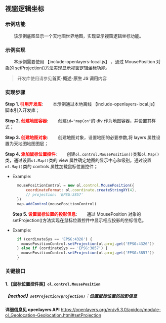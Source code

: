 ## 视窗逻辑坐标

### 示例功能

&ensp;&ensp;&ensp;&ensp;该示例底图显示一个天地图世界地图，实现显示视窗逻辑坐标功能。

### 示例实现

&ensp;&ensp;&ensp;&ensp;本示例需要使用 【include-openlayers-local.js】 ，通过 MousePosition 对象的 setProjection()方法实现显示视窗逻辑坐标功能。

> 开发库使用请参见**首页**-**概述**-**原生 JS 调用**内容

### 实现步骤

**Step 1. <font color=red>引用开发库</font>**:
&ensp;&ensp;&ensp;&ensp;本示例通过本地离线 【include-openlayers-local.js】 脚本引入开发库；

**Step 2. <font color=red>创建地图容器</font>**:
&ensp;&ensp;&ensp;&ensp;创建`id="mapCon"`的 div 作为地图容器，并设置其样式；

**Step 3. <font color=red>创建地图对象</font>**:
&ensp;&ensp;&ensp;&ensp;创建地图对象，设置地图的必要参数,将 layers 属性设置为天地图地图图层；

**Step 4. <font color=red>添加鼠标位置控件</font>**:
&ensp;&ensp;&ensp;&ensp;创建`ol.control.MousePosition()`类和`ol.Map()`类，通过设置`ol.Map()`类的 view 属性确定地图的显示中心和级别，通过设置`ol.Map()`类的 controls 属性加载鼠标位置控件；

- Example:

  ```javascript
    mousePositionControl = new ol.control.MousePosition({
        coordinateFormat: ol.coordinate.createStringXY(4),
        // projection: 'EPSG:3857'
    })
    map.addControl(mousePositionControl)
  ```

  **Step 5. <font color=red>设置鼠标位置的投影信息</font>**:
  &ensp;&ensp;&ensp;&ensp;通过 MousePosition 对象的 setProjection()方法实现在鼠标位置控件中显示相应投影的坐标信息。

- Example:

  ```javascript
    if (cordinateSys == 'EPSG:4326') {
      mousePositionControl.setProjection(ol.proj.get('EPSG:4326'))
    } else if (cordinateSys == 'EPSG:3857') {
      mousePositionControl.setProjection(ol.proj.get('EPSG:3857'))
    }
  ```

### 关键接口

#### 1.【鼠标位置控件类】`ol.control.MousePosition`

##### 【method】`setProjection(projection)`：设置鼠标位置的投影信息

**详细信息见 openlayers API**
https://openlayers.org/en/v5.3.0/apidoc/module-ol_Geolocation-Geolocation.html#setProjection

